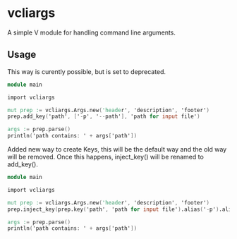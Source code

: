 # vcliargs
A simple V module for handling command line arguments.

## Usage

This way is curently possible, but is set to deprecated.

```v
module main

import vcliargs

mut prep := vcliargs.Args.new('header', 'description', 'footer')
prep.add_key('path', ['-p', '--path'], 'path for input file')

args := prep.parse()
println('path contains: ' + args['path'])
```

Added new way to create Keys, this will be the default way and the old way will be removed.
Once this happens, inject_key() will be renamed to add_key().

```v
module main

import vcliargs

mut prep := vcliargs.Args.new('header', 'description', 'footer')
prep.inject_key(prep.key('path', 'path for input file').alias('-p').alias('--path'))

args := prep.parse()
println('path contains: ' + args['path'])

```